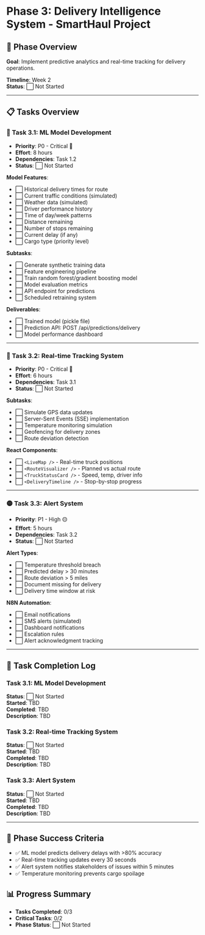 # Phase 3: Delivery Intelligence System - SmartHaul Project

## 🎯 Phase Overview
**Goal**: Implement predictive analytics and real-time tracking for delivery operations.

**Timeline**: Week 2  
**Status**: ⬜ Not Started

---

## 📋 Tasks Overview

### 🔴 Task 3.1: ML Model Development
- **Priority**: P0 - Critical 🔴
- **Effort**: 8 hours
- **Dependencies**: Task 1.2
- **Status**: ⬜ Not Started

**Model Features**:
- ⬜ Historical delivery times for route
- ⬜ Current traffic conditions (simulated)
- ⬜ Weather data (simulated)
- ⬜ Driver performance history
- ⬜ Time of day/week patterns
- ⬜ Distance remaining
- ⬜ Number of stops remaining
- ⬜ Current delay (if any)
- ⬜ Cargo type (priority level)

**Subtasks**:
- ⬜ Generate synthetic training data
- ⬜ Feature engineering pipeline
- ⬜ Train random forest/gradient boosting model
- ⬜ Model evaluation metrics
- ⬜ API endpoint for predictions
- ⬜ Scheduled retraining system

**Deliverables**:
- ⬜ Trained model (pickle file)
- ⬜ Prediction API: POST /api/predictions/delivery
- ⬜ Model performance dashboard

---

### 🔴 Task 3.2: Real-time Tracking System
- **Priority**: P0 - Critical 🔴
- **Effort**: 6 hours
- **Dependencies**: Task 3.1
- **Status**: ⬜ Not Started

**Subtasks**:
- ⬜ Simulate GPS data updates
- ⬜ Server-Sent Events (SSE) implementation
- ⬜ Temperature monitoring simulation
- ⬜ Geofencing for delivery zones
- ⬜ Route deviation detection

**React Components**:
- ⬜ `<LiveMap />` - Real-time truck positions
- ⬜ `<RouteVisualizer />` - Planned vs actual route
- ⬜ `<TruckStatusCard />` - Speed, temp, driver info
- ⬜ `<DeliveryTimeline />` - Stop-by-stop progress

---

### 🟡 Task 3.3: Alert System
- **Priority**: P1 - High 🟡
- **Effort**: 5 hours
- **Dependencies**: Task 3.2
- **Status**: ⬜ Not Started

**Alert Types**:
- ⬜ Temperature threshold breach
- ⬜ Predicted delay > 30 minutes
- ⬜ Route deviation > 5 miles
- ⬜ Document missing for delivery
- ⬜ Delivery time window at risk

**N8N Automation**:
- ⬜ Email notifications
- ⬜ SMS alerts (simulated)
- ⬜ Dashboard notifications
- ⬜ Escalation rules
- ⬜ Alert acknowledgment tracking

---

## 📝 Task Completion Log

### Task 3.1: ML Model Development
**Status**: ⬜ Not Started  
**Started**: TBD  
**Completed**: TBD  
**Description**: TBD

### Task 3.2: Real-time Tracking System
**Status**: ⬜ Not Started  
**Started**: TBD  
**Completed**: TBD  
**Description**: TBD

### Task 3.3: Alert System
**Status**: ⬜ Not Started  
**Started**: TBD  
**Completed**: TBD  
**Description**: TBD

---

## 🎯 Phase Success Criteria
- ✅ ML model predicts delivery delays with >80% accuracy
- ✅ Real-time tracking updates every 30 seconds
- ✅ Alert system notifies stakeholders of issues within 5 minutes
- ✅ Temperature monitoring prevents cargo spoilage

## 📊 Progress Summary
- **Tasks Completed**: 0/3
- **Critical Tasks**: 0/2
- **Phase Status**: ⬜ Not Started 